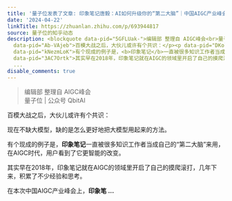 ```yaml
---
title: '量子位发表了文章: 印象笔记唐毅：AI如何升级你的“第二大脑”｜中国AIGC产业峰会'
date: '2024-04-22'
linkTitle: https://zhuanlan.zhihu.com/p/693944817
source: 量子位的知乎动态
description: <blockquote data-pid="5GFLUak-">编辑部 整理自 AIGC峰会<br>量子位 | 公众号 QbitAI</blockquote><p
  data-pid="Ab-VAjeb">百模大战之后，大伙儿或许有个共识：</p><p data-pid="DKolpJD-">现在不缺大模型，缺的是怎么更好地把大模型用起来的方法。</p><p
  data-pid="kNezmLoK">有个现成的例子是，<b>印象笔记</b>一直被很多知识工作者当成自己的“第二大脑”来用，在AIGC时代，用户看到了它更智能的改变。</p><p
  data-pid="3AC7Ortk">其实早在2018年，印象笔记就在AIGC的领域里开启了自己的摸爬滚打，几年下来，积累了不少经验和思考。</p><p data-pid="jYN3a9MU">在本次中国AIGC产业峰会上，<b>印象笔
  ...
disable_comments: true
---
```

<blockquote data-pid="5GFLUak-">编辑部 整理自 AIGC峰会<br>量子位 | 公众号 QbitAI</blockquote><p data-pid="Ab-VAjeb">百模大战之后，大伙儿或许有个共识：</p><p data-pid="DKolpJD-">现在不缺大模型，缺的是怎么更好地把大模型用起来的方法。</p><p data-pid="kNezmLoK">有个现成的例子是，<b>印象笔记</b>一直被很多知识工作者当成自己的“第二大脑”来用，在AIGC时代，用户看到了它更智能的改变。</p><p data-pid="3AC7Ortk">其实早在2018年，印象笔记就在AIGC的领域里开启了自己的摸爬滚打，几年下来，积累了不少经验和思考。</p><p data-pid="jYN3a9MU">在本次中国AIGC产业峰会上，<b>印象笔 ...
